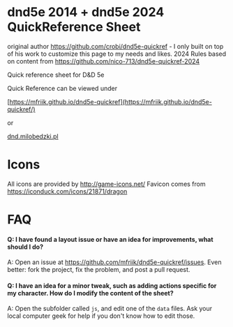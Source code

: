 dnd5e 2014 + dnd5e 2024 QuickReference Sheet 
==============
original author https://github.com/crobi/dnd5e-quickref - I only built on top of his work to customize this page to my needs and likes.
2024 Rules based on content from https://github.com/nico-713/dnd5e-quickref-2024

Quick reference sheet for D&amp;D 5e

Quick Reference can be viewed under

[https://mfriik.github.io/dnd5e-quickref](https://mfriik.github.io/dnd5e-quickref/)

or

[dnd.milobedzki.pl
](https://dnd.milobedzki.pl/)

Icons
==============

All icons are provided by http://game-icons.net/
Favicon comes from https://iconduck.com/icons/21871/dragon

FAQ
===

#### Q: I have found a layout issue or have an idea for improvements, what should I do? ####
A: Open an issue at https://github.com/mfriik/dnd5e-quickref/issues. Even better: fork the project, fix the problem, and post a pull request.

#### Q: I have an idea for a minor tweak, such as adding actions specific for my character. How do I modify the content of the sheet? ####
A: Open the subfolder called `js`, and edit one of the `data` files. Ask your local computer geek for help if you don't know how to edit those.
